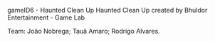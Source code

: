gameID6 - Haunted Clean Up
Haunted Clean Up created by Bhuldor Entertainment - Game Lab

Team: João Nobrega; Tauã Amaro; Rodrigo Alvares.
